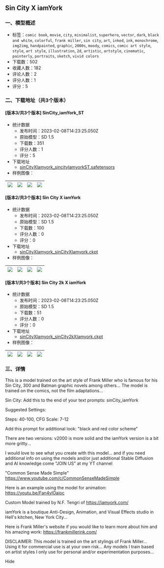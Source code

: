 ## Sin City X iamYork
### 一、模型概述

- 标签：`comic book`, `movie`, `city`, `minimalist`, `superhero`, `vector`, `dark`, `black and white`, `colorful`, `frank miller`, `sin city`, `art`, `inked`, `ink`, `monochrome`, `img2img`, `handpainted`, `graphic`, `2000s`, `moody`, `comics`, `comic art style`, `style`, `art style`, `illustration`, `2d`, `artistic`, `artstyle`, `cinematic`, `painterly`, `portraits`, `sketch`, `vivid colors`
- 下载数：502
- 收藏人数：182
- 评论人数：2
- 评分人数：1
- 评分：5

### 二、下载地址（共3个版本）

#### [版本3/共3个版本] SinCity_iamYork_ST

- 统计数据
  - 发布时间：2023-02-08T14:23:25.050Z
  - 原始模型：SD 1.5
  - 下载数：351
  - 评分人数：1
  - 评分：5
- 下载地址
  - [sinCityXIamyork_sincityIamyorkST.safetensors](https://civitai.com/api/download/models/8316)
- 样例图像：

| <img src="https://image.civitai.com/xG1nkqKTMzGDvpLrqFT7WA/32f0c837-0c5f-4caf-40fd-e43e784d4d00/width=450/78828.jpeg" /> | <img src="https://image.civitai.com/xG1nkqKTMzGDvpLrqFT7WA/a5424186-60b4-47a4-93f4-b7c13379db00/width=450/78837.jpeg" /> | <img src="https://image.civitai.com/xG1nkqKTMzGDvpLrqFT7WA/28eb3539-3718-43c2-1688-167d20f1b700/width=450/78827.jpeg" /> | <img src="https://image.civitai.com/xG1nkqKTMzGDvpLrqFT7WA/ed4246a4-5178-4844-ed9c-9275fdb33000/width=450/78826.jpeg" /> |
| ---- | ---- | ---- | ---- |

#### [版本2/共3个版本] Sin City X iamYork

- 统计数据
  - 发布时间：2023-02-08T14:23:25.050Z
  - 原始模型：SD 1.5
  - 下载数：100
  - 评分人数：0
  - 评分：0
- 下载地址
  - [sinCityXIamyork_sinCityXIamyork.ckpt](https://civitai.com/api/download/models/7808)
- 样例图像：

| <img src="https://image.civitai.com/xG1nkqKTMzGDvpLrqFT7WA/6ab1a26b-e81e-432d-0277-754dfd2ac900/width=450/73392.jpeg" /> | <img src="https://image.civitai.com/xG1nkqKTMzGDvpLrqFT7WA/d73ca1c9-6bd5-4f58-8a62-82f798a92100/width=450/73394.jpeg" /> | <img src="https://image.civitai.com/xG1nkqKTMzGDvpLrqFT7WA/c41e5a9a-8542-47c4-74a0-f5e1c31b6400/width=450/73395.jpeg" /> | <img src="https://image.civitai.com/xG1nkqKTMzGDvpLrqFT7WA/c1d3724b-8e65-4b95-cdf7-4b24f9336a00/width=450/73393.jpeg" /> |
| ---- | ---- | ---- | ---- |

#### [版本1/共3个版本] Sin City 2k X iamYork

- 统计数据
  - 发布时间：2023-02-08T14:23:25.050Z
  - 原始模型：SD 1.5
  - 下载数：51
  - 评分人数：0
  - 评分：0
- 下载地址
  - [sinCityXIamyork_sinCity2kXIamyork.ckpt](https://civitai.com/api/download/models/7809)
- 样例图像：

| <img src="https://image.civitai.com/xG1nkqKTMzGDvpLrqFT7WA/9816fcd7-a849-480a-f464-99e475a1c600/width=450/73399.jpeg" /> | <img src="https://image.civitai.com/xG1nkqKTMzGDvpLrqFT7WA/81ce86ad-e9d7-4c29-7d15-eeb45a610f00/width=450/73398.jpeg" /> | <img src="https://image.civitai.com/xG1nkqKTMzGDvpLrqFT7WA/f2d33c69-163e-4921-a447-60f939d74b00/width=450/73397.jpeg" /> | <img src="https://image.civitai.com/xG1nkqKTMzGDvpLrqFT7WA/7592a0ed-9f4d-4fb0-4ee7-45ca81723100/width=450/73396.jpeg" /> |
| ---- | ---- | ---- | ---- |


### 三、详情
<p>This is a model trained on the art style of Frank Miller who is famous for his Sin City, 300 and Batman graphic novels among others... The model is trained on the comics, not the film adaptations...</p><p></p><p>Sin City: Add this to the end of your text prompts: sinCity_iamYork</p><p>Suggested Settings:</p><p>Steps: 40-100, CFG Scale: 7-12</p><p>Add this prompt for additional look: "black and red color scheme"</p><p></p><p>There are two versions: v2000 is more solid and the iamYork version is a bit more gritty...</p><p>I would love to see what you create with this model... and if you need additional info on using the models and/or just additional Stable Diffusion and AI knowledge come "JOIN US" at my YT channel</p><p>"Common Sense Made Simple" <a target="_blank" rel="ugc" href="https://www.youtube.com/c/CommonSenseMadeSimple">https://www.youtube.com/c/CommonSenseMadeSimple</a></p><p></p><p>Here is an example using the model for animation: <a target="_blank" rel="ugc" href="https://youtu.be/Fan4ylOaioc">https://youtu.be/Fan4ylOaioc</a></p><p></p><p>Custom Model trained by N.F. Tengri of <a target="_blank" rel="ugc" href="https://iamyork.com/">https://iamyork.com/</a></p><p>iamYork is a boutique Anti-Design, Animation, and Visual Effects studio in Hell's kitchen, New York City...</p><p></p><p>Here is Frank Miller's website if you would like to learn more about him and his amazing work: <a target="_blank" rel="ugc" href="https://frankmillerink.com/">https://frankmillerink.com/</a></p><p></p><p>DISCLAIMER: This model is trained on the art stylings of Frank Miller... Using it for commercial use is at your own risk... Any models I train based on artist styles I only use for personal and/or experimentation purposes...</p><p>Hide</p>